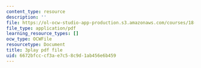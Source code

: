 ```yaml
---
content_type: resource
description: ''
file: https://ol-ocw-studio-app-production.s3.amazonaws.com/courses/18-01sc-single-variable-calculus-fall-2010/6672bfcccf3ae7c58c9d1ab456e6b459_CXKoCMVqM9s.pdf
file_type: application/pdf
learning_resource_types: []
ocw_type: OCWFile
resourcetype: Document
title: 3play pdf file
uid: 6672bfcc-cf3a-e7c5-8c9d-1ab456e6b459
---
```

